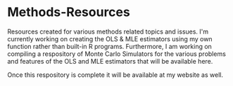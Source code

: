 # Methods-Resources
Resources created for various methods related topics and issues. I'm currently working on creating the OLS & MLE estimators using my own function rather than built-in R programs. Furthermore, I am working on compiling a respository of Monte Carlo Simulators for the various problems and features of the OLS and MLE estimators that will be available here. 

Once this respository is complete it will be available at my website as well. 
